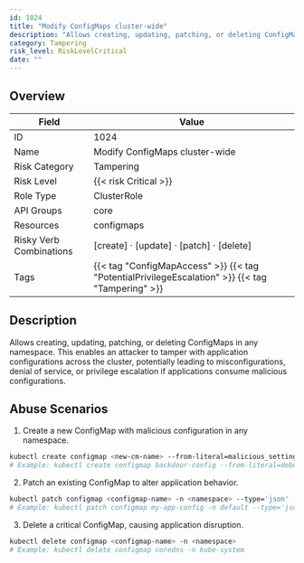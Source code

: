 ```yaml
---
id: 1024
title: "Modify ConfigMaps cluster-wide"
description: "Allows creating, updating, patching, or deleting ConfigMaps in any namespace. This enables an attacker to tamper with application configurations across the cluster, potentially leading to misconfigurations, denial of service, or privilege escalation if applications consume malicious configurations."
category: Tampering
risk_level: RiskLevelCritical
date: ""
---
```


## Overview

| Field                   | Value                                                                                            |
| ----------------------- | ------------------------------------------------------------------------------------------------ |
| ID                      | 1024                                                                                             |
| Name                    | Modify ConfigMaps cluster-wide                                                                   |
| Risk Category           | Tampering                                                                                        |
| Risk Level              | {{< risk Critical >}}                                                                            |
| Role Type               | ClusterRole                                                                                      |
| API Groups              | core                                                                                             |
| Resources               | configmaps                                                                                       |
| Risky Verb Combinations | [create] · [update] · [patch] · [delete]                                                         |
| Tags                    | {{< tag "ConfigMapAccess" >}} {{< tag "PotentialPrivilegeEscalation" >}} {{< tag "Tampering" >}} |

## Description

Allows creating, updating, patching, or deleting ConfigMaps in any namespace. This enables an attacker to tamper with application configurations across the cluster, potentially leading to misconfigurations, denial of service, or privilege escalation if applications consume malicious configurations.

## Abuse Scenarios

1. Create a new ConfigMap with malicious configuration in any namespace.

```bash
kubectl create configmap <new-cm-name> --from-literal=malicious_setting=true -n <namespace>
# Example: kubectl create configmap backdoor-config --from-literal=debug_mode=true -n kube-system

```

2. Patch an existing ConfigMap to alter application behavior.

```bash
kubectl patch configmap <configmap-name> -n <namespace> --type='json' -p='[{"op": "replace", "path": "/data/<key>", "value": "<new-value>"}]'
# Example: kubectl patch configmap my-app-config -n default --type='json' -p='[{"op": "replace", "path": "/data/log_level", "value": "DEBUG"}]'

```

3. Delete a critical ConfigMap, causing application disruption.

```bash
kubectl delete configmap <configmap-name> -n <namespace>
# Example: kubectl delete configmap coredns -n kube-system

```
